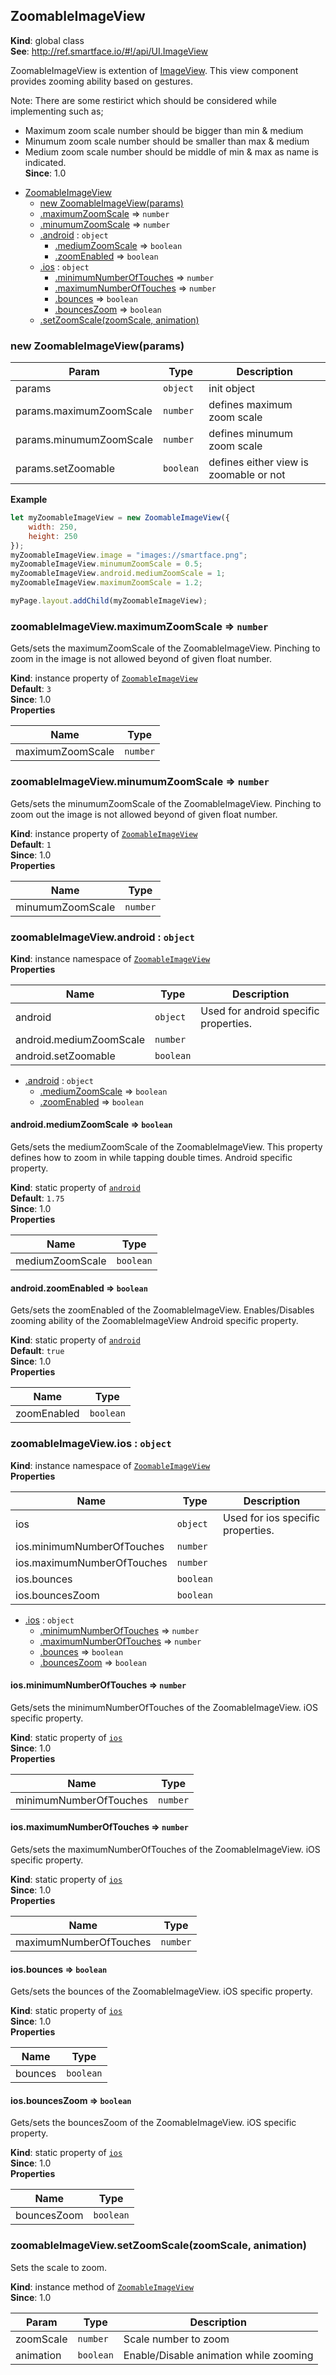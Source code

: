 <a name="ZoomableImageView"></a>

## ZoomableImageView
**Kind**: global class  
**See**: http://ref.smartface.io/#!/api/UI.ImageView

ZoomableImageView is extention of [ImageView](http://ref.smartface.io/#!/api/UI.ImageView). This view component 
provides zooming ability based on gestures.

Note: There are some restirict which should be considered while implementing such as; 
- Maximum zoom scale number should be bigger than min & medium
- Minumum zoom scale number should be smaller than max & medium
- Medium zoom scale number should be middle of min & max as name is indicated.  
**Since**: 1.0  

* [ZoomableImageView](#ZoomableImageView)
    * [new ZoomableImageView(params)](#new_ZoomableImageView_new)
    * [.maximumZoomScale](#ZoomableImageView+maximumZoomScale) ⇒ <code>number</code>
    * [.minumumZoomScale](#ZoomableImageView+minumumZoomScale) ⇒ <code>number</code>
    * [.android](#ZoomableImageView+android) : <code>object</code>
        * [.mediumZoomScale](#ZoomableImageView+android.mediumZoomScale) ⇒ <code>boolean</code>
        * [.zoomEnabled](#ZoomableImageView+android.zoomEnabled) ⇒ <code>boolean</code>
    * [.ios](#ZoomableImageView+ios) : <code>object</code>
        * [.minimumNumberOfTouches](#ZoomableImageView+ios.minimumNumberOfTouches) ⇒ <code>number</code>
        * [.maximumNumberOfTouches](#ZoomableImageView+ios.maximumNumberOfTouches) ⇒ <code>number</code>
        * [.bounces](#ZoomableImageView+ios.bounces) ⇒ <code>boolean</code>
        * [.bouncesZoom](#ZoomableImageView+ios.bouncesZoom) ⇒ <code>boolean</code>
    * [.setZoomScale(zoomScale, animation)](#ZoomableImageView+setZoomScale)

<a name="new_ZoomableImageView_new"></a>

### new ZoomableImageView(params)

| Param | Type | Description |
| --- | --- | --- |
| params | <code>object</code> | init object |
| params.maximumZoomScale | <code>number</code> | defines maximum zoom scale |
| params.minumumZoomScale | <code>number</code> | defines minumum zoom scale |
| params.setZoomable | <code>boolean</code> | defines either view is zoomable or not |

**Example**  
```js
let myZoomableImageView = new ZoomableImageView({
    width: 250,
    height: 250
});
myZoomableImageView.image = "images://smartface.png";
myZoomableImageView.minumumZoomScale = 0.5; 
myZoomableImageView.android.mediumZoomScale = 1; 
myZoomableImageView.maximumZoomScale = 1.2; 

myPage.layout.addChild(myZoomableImageView); 
```
<a name="ZoomableImageView+maximumZoomScale"></a>

### zoomableImageView.maximumZoomScale ⇒ <code>number</code>
Gets/sets the maximumZoomScale of the ZoomableImageView. Pinching to zoom in the image is not allowed beyond of given float number.

**Kind**: instance property of [<code>ZoomableImageView</code>](#ZoomableImageView)  
**Default**: <code>3</code>  
**Since**: 1.0  
**Properties**

| Name | Type |
| --- | --- |
| maximumZoomScale | <code>number</code> | 

<a name="ZoomableImageView+minumumZoomScale"></a>

### zoomableImageView.minumumZoomScale ⇒ <code>number</code>
Gets/sets the minumumZoomScale of the ZoomableImageView. Pinching to zoom out the image is not allowed beyond of given float number.

**Kind**: instance property of [<code>ZoomableImageView</code>](#ZoomableImageView)  
**Default**: <code>1</code>  
**Since**: 1.0  
**Properties**

| Name | Type |
| --- | --- |
| minumumZoomScale | <code>number</code> | 

<a name="ZoomableImageView+android"></a>

### zoomableImageView.android : <code>object</code>
**Kind**: instance namespace of [<code>ZoomableImageView</code>](#ZoomableImageView)  
**Properties**

| Name | Type | Description |
| --- | --- | --- |
| android | <code>object</code> | Used for android specific properties. |
| android.mediumZoomScale | <code>number</code> |  |
| android.setZoomable | <code>boolean</code> |  |


* [.android](#ZoomableImageView+android) : <code>object</code>
    * [.mediumZoomScale](#ZoomableImageView+android.mediumZoomScale) ⇒ <code>boolean</code>
    * [.zoomEnabled](#ZoomableImageView+android.zoomEnabled) ⇒ <code>boolean</code>

<a name="ZoomableImageView+android.mediumZoomScale"></a>

#### android.mediumZoomScale ⇒ <code>boolean</code>
Gets/sets the mediumZoomScale of the ZoomableImageView. This property defines how to zoom in while tapping double times.
Android specific property.

**Kind**: static property of [<code>android</code>](#ZoomableImageView+android)  
**Default**: <code>1.75</code>  
**Since**: 1.0  
**Properties**

| Name | Type |
| --- | --- |
| mediumZoomScale | <code>boolean</code> | 

<a name="ZoomableImageView+android.zoomEnabled"></a>

#### android.zoomEnabled ⇒ <code>boolean</code>
Gets/sets the zoomEnabled of the ZoomableImageView. Enables/Disables  zooming ability of the ZoomableImageView
Android specific property.

**Kind**: static property of [<code>android</code>](#ZoomableImageView+android)  
**Default**: <code>true</code>  
**Since**: 1.0  
**Properties**

| Name | Type |
| --- | --- |
| zoomEnabled | <code>boolean</code> | 

<a name="ZoomableImageView+ios"></a>

### zoomableImageView.ios : <code>object</code>
**Kind**: instance namespace of [<code>ZoomableImageView</code>](#ZoomableImageView)  
**Properties**

| Name | Type | Description |
| --- | --- | --- |
| ios | <code>object</code> | Used for ios specific properties. |
| ios.minimumNumberOfTouches | <code>number</code> |  |
| ios.maximumNumberOfTouches | <code>number</code> |  |
| ios.bounces | <code>boolean</code> |  |
| ios.bouncesZoom | <code>boolean</code> |  |


* [.ios](#ZoomableImageView+ios) : <code>object</code>
    * [.minimumNumberOfTouches](#ZoomableImageView+ios.minimumNumberOfTouches) ⇒ <code>number</code>
    * [.maximumNumberOfTouches](#ZoomableImageView+ios.maximumNumberOfTouches) ⇒ <code>number</code>
    * [.bounces](#ZoomableImageView+ios.bounces) ⇒ <code>boolean</code>
    * [.bouncesZoom](#ZoomableImageView+ios.bouncesZoom) ⇒ <code>boolean</code>

<a name="ZoomableImageView+ios.minimumNumberOfTouches"></a>

#### ios.minimumNumberOfTouches ⇒ <code>number</code>
Gets/sets the minimumNumberOfTouches of the ZoomableImageView.
iOS specific property.

**Kind**: static property of [<code>ios</code>](#ZoomableImageView+ios)  
**Since**: 1.0  
**Properties**

| Name | Type |
| --- | --- |
| minimumNumberOfTouches | <code>number</code> | 

<a name="ZoomableImageView+ios.maximumNumberOfTouches"></a>

#### ios.maximumNumberOfTouches ⇒ <code>number</code>
Gets/sets the maximumNumberOfTouches of the ZoomableImageView.
iOS specific property.

**Kind**: static property of [<code>ios</code>](#ZoomableImageView+ios)  
**Since**: 1.0  
**Properties**

| Name | Type |
| --- | --- |
| maximumNumberOfTouches | <code>number</code> | 

<a name="ZoomableImageView+ios.bounces"></a>

#### ios.bounces ⇒ <code>boolean</code>
Gets/sets the bounces of the ZoomableImageView.
iOS specific property.

**Kind**: static property of [<code>ios</code>](#ZoomableImageView+ios)  
**Since**: 1.0  
**Properties**

| Name | Type |
| --- | --- |
| bounces | <code>boolean</code> | 

<a name="ZoomableImageView+ios.bouncesZoom"></a>

#### ios.bouncesZoom ⇒ <code>boolean</code>
Gets/sets the bouncesZoom of the ZoomableImageView.
iOS specific property.

**Kind**: static property of [<code>ios</code>](#ZoomableImageView+ios)  
**Since**: 1.0  
**Properties**

| Name | Type |
| --- | --- |
| bouncesZoom | <code>boolean</code> | 

<a name="ZoomableImageView+setZoomScale"></a>

### zoomableImageView.setZoomScale(zoomScale, animation)
Sets the scale to zoom.

**Kind**: instance method of [<code>ZoomableImageView</code>](#ZoomableImageView)  
**Since**: 1.0  

| Param | Type | Description |
| --- | --- | --- |
| zoomScale | <code>number</code> | Scale number to zoom |
| animation | <code>boolean</code> | Enable/Disable animation while zooming |

